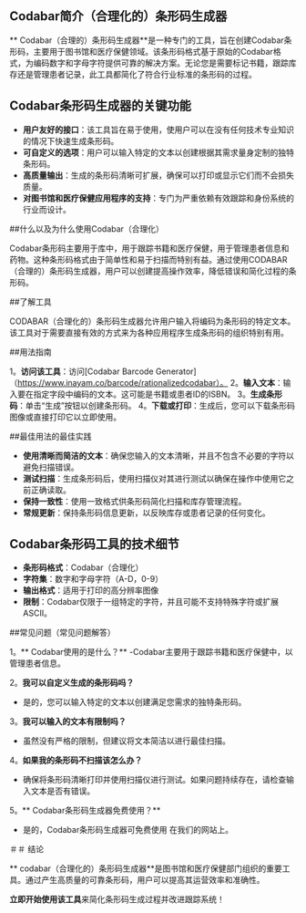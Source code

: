 ## Codabar简介（合理化的）条形码生成器

** Codabar（合理的）条形码生成器**是一种专门的工具，旨在创建Codabar条形码，主要用于图书馆和医疗保健领域。该条形码格式基于原始的Codabar格式，为编码数字和字母字符提供可靠的解决方案。无论您是需要标记书籍，跟踪库存还是管理患者记录，此工具都简化了符合行业标准的条形码的过程。

## Codabar条形码生成器的关键功能

-  **用户友好的接口**：该工具旨在易于使用，使用户可以在没有任何技术专业知识的情况下快速生成条形码。
-  **可自定义的选项**：用户可以输入特定的文本以创建根据其需求量身定制的独特条形码。
-  **高质量输出**：生成的条形码清晰可扩展，确保可以打印或显示它们而不会损失质量。
-  **对图书馆和医疗保健应用程序的支持**：专门为严重依赖有效跟踪和身份系统的行业而设计。

##什么以及为什么使用Codabar（合理化）

Codabar条形码主要用于库中，用于跟踪书籍和医疗保健，用于管理患者信息和药物。这种条形码格式由于简单性和易于扫描而特别有益。通过使用CODABAR（合理的）条形码生成器，用户可以创建提高操作效率，降低错误和简化过程的条形码。

##了解工具

CODABAR（合理化的）条形码生成器允许用户输入将编码为条形码的特定文本。该工具对于需要直接有效的方式来为各种应用程序生成条形码的组织特别有用。

##用法指南

1。**访问该工具**：访问[Codabar Barcode Generator]（https://www.inayam.co/barcode/rationalizedcodabar）。
2。**输入文本**：输入要在指定字段中编码的文本。这可能是书籍或患者ID的ISBN。
3。**生成条形码**：单击“生成”按钮以创建条形码。
4。**下载或打印**：生成后，您可以下载条形码图像或直接打印它以立即使用。

##最佳用法的最佳实践

-  **使用清晰而简洁的文本**：确保您输入的文本清晰，并且不包含不必要的字符以避免扫描错误。
-  **测试扫描**：生成条形码后，使用扫描仪对其进行测试以确保在操作中使用它之前正确读取。
-  **保持一致性**：使用一致格式供条形码简化扫描和库存管理流程。
-  **常规更新**：保持条形码信息更新，以反映库存或患者记录的任何变化。

## Codabar条形码工具的技术细节

-  **条形码格式**：Codabar（合理化）
-  **字符集**：数字和字母字符（A-D，0-9）
-  **输出格式**：适用于打印的高分辨率图像
-  **限制**：Codabar仅限于一组特定的字符，并且可能不支持特殊字符或扩展ASCII。

##常见问题（常见问题解答）

1。** Codabar使用的是什么？**
-Codabar主要用于跟踪书籍和医疗保健中，以管理患者信息。

2。**我可以自定义生成的条形码吗？**
- 是的，您可以输入特定的文本以创建满足您需求的独特条形码。

3。**我可以输入的文本有限制吗？**
- 虽然没有严格的限制，但建议将文本简洁以进行最佳扫描。

4。**如果我的条形码不扫描该怎么办？**
- 确保将条形码清晰打印并使用扫描仪进行测试。如果问题持续存在，请检查输入文本是否有错误。

5。** Codabar条形码生成器免费使用？**
- 是的，Codabar条形码生成器可免费使用 在我们的网站上。

＃＃ 结论

** codabar（合理化的）条形码生成器**是图书馆和医疗保健部门组织的重要工具。通过产生高质量的可靠条形码，用户可以提高其运营效率和准确性。

**立即开始使用该工具**来简化条形码生成过程并改进跟踪系统！